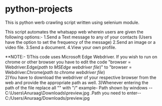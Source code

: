 # python-projects





This is python werb crawling script written using selenium module.

This script automates the whatsapp web wherein users are given the following options:-
  1.Send a Text message to any of your contacts (Users have the option to set the frequency of the message)
  2.Send an image or a video file.
  3.Send a document.
  4.View your own profile.

**NOTE:- 1)This code uses Microsoft Edge Webdriver. If you wish to run on chrome or other browser you have to edit the code 
         "browser = Webdriver.Edge(*path to MSEdge webdriver file*)" to "browser = Webdriver.Chrome(*path to chrome webdriver file*)  
         2)You have to download the webdriver of your respective browser from the web and provide the appropriate path as well.
         3)Whenever entering the path of the file replace all "\" with "/" 
 example-
 Path shown by windows --  C:\Users\Anuraag\Downloads\preview.jpg
          .Path you need to enter--  C:/Users/Anuraag/Downloads/preview.jpg

